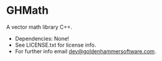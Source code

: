 # GHMath

A vector math library C++.

* Dependencies: None!
* See LICENSE.txt for license info.
* For further info email dev@goldenhammersoftware.com.
